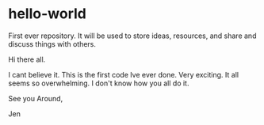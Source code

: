 # hello-world
First ever repository. It will be used to store ideas, resources, and share and discuss things with others.

Hi there all.

I cant believe it. This is the first code Ive ever done. Very exciting. It all seems so overwhelming. I don't know how you all do it.

See you Around,

Jen
